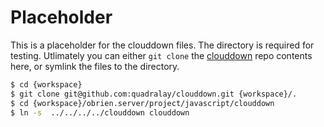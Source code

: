 # Placeholder

This is a placeholder for the clouddown files. The directory
is required for testing.  Utlimately you can either `git clone`
the [clouddown](https://github.com/quadralay/clouddown)
repo contents here, or symlink the files to the directory.

```bash
$ cd {workspace}
$ git clone git@github.com:quadralay/clouddown.git {workspace}/.
$ cd {workspace}/obrien.server/project/javascript/clouddown
$ ln -s  ../../../../clouddown clouddown
```
